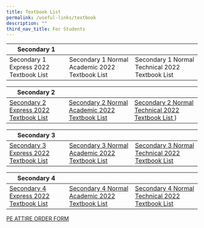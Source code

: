 ```yaml
---
title: Textbook List
permalink: /useful-links/textbook
description: ""
third_nav_title: For Students
---
```

| Secondary 1 |  |  |
| -------- | -------- | -------- |
| Secondary 1 Express 2022 Textbook List    | Secondary 1 Normal Academic 2022 Textbook List     | Secondary 1 Normal Technical 2022 Textbook List    |

| Secondary 2 |  |  |
| -------- | -------- | -------- |
| [Secondary 2 Express 2022 Textbook List](/files/S2%20EXP_22-10-2021.pdf)  | [Secondary 2 Normal Academic 2022 Textbook List   ](files/S2%20NA_22-10-2021.pdf)  | [Secondary 2 Normal Technical 2022 Textbook List  ](/files/S2%20NT_22-10-2021.pdf))  |


| Secondary 3 |  |  |
| -------- | -------- | -------- |
| [Secondary 3 Express 2022 Textbook List](/files/S3%20EXP_22-10-2021.pdf)  | [Secondary 3 Normal Academic 2022 Textbook List](/files/S3%20NA_22-10-2021.pdf)  | [Secondary 3 Normal Technical 2022 Textbook List](/files/S3%20NT_22-10-2021.pdf)  |


| Secondary 4 |  |  |
| -------- | -------- | -------- |
|[Secondary 4 Express 2022 Textbook List](/files/S4%20EXP_22-10-2021.pdf)  | [Secondary 4 Normal Academic 2022 Textbook List](/files/S4%20NA_22-10-2021.pdf) | [Secondary 4 Normal Technical 2022 Textbook List](/files/S4%20NT_22-10-2021.pdf)  |


[PE ATTIRE ORDER FORM](https://andersonsec.moe.edu.sg/qql/slot/u481/PE%20ATTIRE%20ORDER%20FORM%20003.pdf)